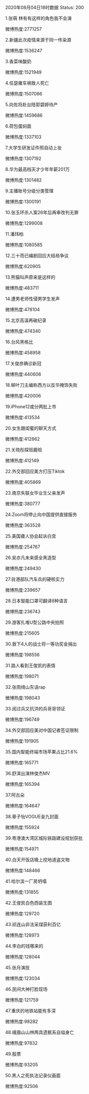 2020年08月04日18时数据
Status: 200

1.张萌 林有有这样的角色我不会演

微博热度:2771257

2.新疆此次疫情来源于同一传染源

微博热度:1536247

3.香菜味酸奶

微博热度:1521949

4.任瑟雍车祸致人死亡

微博热度:1507066

5.向佐将赴台陪郭碧婷待产

微博热度:1459686

6.荷包蛋焖面

微博热度:1337103

7.大学生研发证件照自动上妆

微博热度:1307192

8.华为最高档天才少年年薪201万

微博热度:1301482

9.主播账号分级分类管理

微博热度:1300191

10.张玉环杀人案26年后再审改判无罪

微博热度:1299008

11.潘玮柏

微博热度:1080585

12.三十而已编剧回应大结局争议

微博热度:620905

13.熊猫叫声原来是这样的

微博热度:483711

14.遭男老师性侵男学生发声

微博热度:478104

15.北京高温再破纪录

微博热度:474340

16.台风黑格比

微博热度:458958

17.关俊彦确诊新冠

微博热度:440606

18.柳叶刀主编称西方以反华掩饰失败

微博热度:420006

19.iPhone12或分两批上市

微博热度:413534

20.女生跟闺蜜的聊天方式

微博热度:412862

21.关晓彤探班鹿晗

微博热度:412149

22.外交部回应美方打压Tiktok

微博热度:405869

23.南京失联女毕业生父亲发声

微博热度:380777

24.Zoom将停止向中国提供直接服务

微博热度:363528

25.美国聋人协会起诉白宫

微博热度:254767

26.吴亦凡未来感全黑造型

微博热度:249430

27.驻港部队汽车兵的硬核实力

微博热度:239657

28.日本智能口罩可翻译8种语言

微博热度:236743

29.游客扎堆U型公路中央拍照

微博热度:215605

30.救下4人的战士将一等功奖金捐出

微博热度:198556

31.路人看到王俊凯的表情

微博热度:198071

32.张雨绮山东话rap

微博热度:198043

33.阅过兵又抗洪的兵哥哥领证

微博热度:196749

34.外交部回应美对中国记者签证限制

微博热度:191905

35.国内智能终端市场苹果占比21.6%

微博热度:165771

36.舒淇出演林俊杰MV

微博热度:165394

37.阿古朵

微博热度:164647

38.章子怡VOGUE金九封面

微博热度:155924

39.粤港澳大湾区城际铁路建设规划获批

微博热度:154971

40.白天开饭店晚上挖地道盗文物

微博热度:148466

41.哈尔滨一厂房坍塌

微博热度:131855

42.王俊凯白色西装生图

微博热度:129720

43.祁连山非法采煤获利百亿

微博热度:128973

44.李白的钱哪来的

微博热度:128044

45.张月演技

微博热度:123034

46.民间大神打脸现场

微博热度:121759

47.重庆的地铁站能有多深

微博热度:98282

48.峨眉山山林两具遗骸系自缢身亡

微博热度:97832

49.股票

微博热度:93205

50.黑人之死执法记录仪画面

微博热度:92506

